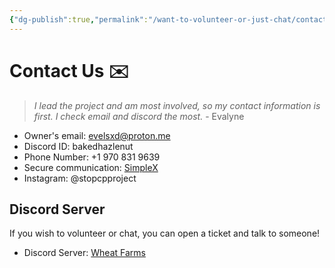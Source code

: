 ```yaml
---
{"dg-publish":true,"permalink":"/want-to-volunteer-or-just-chat/contact-us/"}
---
```


# Contact Us ✉️

> *I lead the project and am most involved, so my contact information is first. I check email and discord the most.* - Evalyne


- Owner's email: evelsxd@proton.me
- Discord ID: bakedhazlenut
- Phone Number: +1 970 831 9639
- Secure communication: [SimpleX](https://simplex.chat/contact#/?v=2-7&smp=smp%3A%2F%2FSkIkI6EPd2D63F4xFKfHk7I1UGZVNn6k1QWZ5rcyr6w%3D%40smp9.simplex.im%2Fu87U8icW9A_fB_9jyutBbBF5BM1OUHYf%23%2F%3Fv%3D1-3%26dh%3DMCowBQYDK2VuAyEAo0RydTd0Dn75Xw9_J4lPMr040NVremo4IY8n2YXPMzE%253D%26srv%3Djssqzccmrcws6bhmn77vgmhfjmhwlyr3u7puw4erkyoosywgl67slqqd.onion)
- Instagram: @stopcpproject

## Discord Server

If you wish to volunteer or chat, you can open a ticket and talk to someone!

- Discord Server: [Wheat Farms](https://linktr.ee/wheatfarms) 
